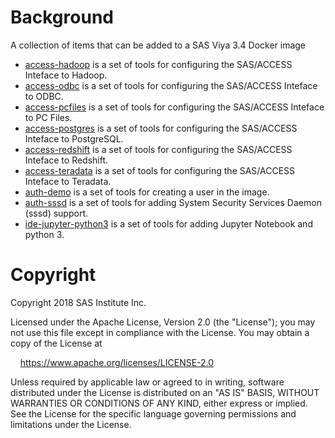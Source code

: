 # Background
A collection of items that can be added to a SAS Viya 3.4 Docker image

* [access-hadoop](access-hadoop/README.md) is a set of tools for configuring the SAS/ACCESS Inteface to Hadoop.
* [access-odbc](access-odbc/README.md) is a set of tools for configuring the SAS/ACCESS Inteface to ODBC.
* [access-pcfiles](access-pcfiles/README.md) is a set of tools for configuring the SAS/ACCESS Inteface to PC Files.
* [access-postgres](access-postgres/README.md) is a set of tools for configuring the SAS/ACCESS Inteface to PostgreSQL.
* [access-redshift](access-redshift/README.md) is a set of tools for configuring the SAS/ACCESS Inteface to Redshift.
* [access-teradata](access-teradata/README.md) is a set of tools for configuring the SAS/ACCESS Inteface to Teradata.
* [auth-demo](auth-demo/README.md) is a set of tools for creating a user in the image.
* [auth-sssd](auth-sssd/README.md) is a set of tools for adding System Security Services Daemon (sssd) support.
* [ide-jupyter-python3](ide-jupyter-python3/README.md) is a set of tools for adding Jupyter Notebook and python 3.

# Copyright

Copyright 2018 SAS Institute Inc.

Licensed under the Apache License, Version 2.0 (the "License");
you may not use this file except in compliance with the License.
You may obtain a copy of the License at

&nbsp;&nbsp;&nbsp;&nbsp;https://www.apache.org/licenses/LICENSE-2.0

Unless required by applicable law or agreed to in writing, software
distributed under the License is distributed on an "AS IS" BASIS,
WITHOUT WARRANTIES OR CONDITIONS OF ANY KIND, either express or implied.
See the License for the specific language governing permissions and
limitations under the License.

